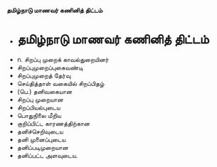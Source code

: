 **தமிழ்நாடு மாணவர் கணினித் திட்டம்**
- # தமிழ்நாடு மாணவர் கணினித் திட்டம்
- n. சிறப்பு முறைக் காவல்துறையினர்
- சிறப்புமுறைப்புகைவண்டி
- சிறப்புமுறைத் தேர்வு
- செய்தித்தாள் வகையில் சிறப்பிதழ்
- (பெ.) தனிவகையான
- சிறப்பு முறையான
- சிறப்பியல்புடைய
- பொதுநிலை மீறிய
- குறிப்பிட்ட காரணத்திற்கான
- தனிச்செறிவுடைய
- தனி முனைப்புடைய
-  தனிப்படிமுறையான
- தனிப்பட்ட அளவுடைய.

